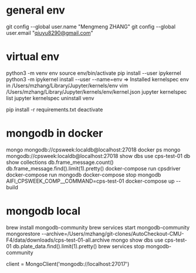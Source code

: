 # general env
git config --global user.name "Mengmeng ZHANG"
git config --global user.email "qiuyu8290@gmail.com"

# virtual env
python3 -m venv env
source env/bin/activate
pip install --user ipykernel
python3 -m ipykernel install --user --name=env
=> Installed kernelspec env in /Users/mzhang/Library/Jupyter/kernels/env
vim /Users/mzhang/Library/Jupyter/kernels/env/kernel.json
jupyter kernelspec list
jupyter kernelspec uninstall venv

pip install -r requirements.txt
deactivate

# mongodb in docker
mongo mongodb://cpsweek:localdb@localhost:27018
docker ps
mongo mongodb://cpsweek:localdb@localhost:27018
show dbs
use cps-test-01
db
show collections
db.frame_message.count()
db.frame_message.find().limit(1).pretty()
docker-compose run cpsdriver
docker-compose run mongodb
docker-compose stop mongodb
AIFI_CPSWEEK_COMP__COMMAND=cps-test-01 docker-compose up --build

# mongodb local
brew install  mongodb-community
brew services start mongodb-community
mongorestore --archive=/Users/mzhang/git-clones/AutoCheckout-CMU-F4/data/downloads/cps-test-01-all.archive
mongo
show dbs
use cps-test-01
db.plate_data.find().limit(1).pretty()
brew services stop mongodb-community

client = MongoClient('mongodb://localhost:27017')

